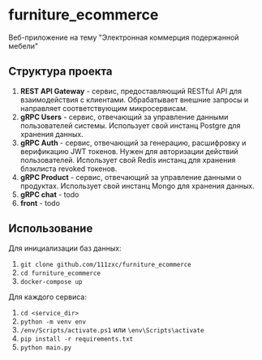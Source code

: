 # furniture_ecommerce
Веб-приложение на тему "Электронная коммерция подержанной мебели"

## Структура проекта
1. **REST API Gateway** - сервис, предоставляющий RESTful API для взаимодействия с клиентами. Обрабатывает внешние запросы и направляет соответствующим микросервисам.
2. **gRPC Users** - сервис, отвечающий за управление данными пользователей системы. Использует свой инстанц Postgre для хранения данных.
3. **gRPC Auth** - сервис, отвечающий за генерацию, расшифровку и верификацию JWT токенов. Нужен для авторизации действий пользователей. Использует свой Redis инстанц для хранения блэклиста revoked токенов.
4. **gRPC Product** - сервис, отвечающий за управление данными о продуктах. Использует свой инстанц Mongo для хранения данных.
5. **gRPC chat** - todo
6. **front** - todo

## Использование
Для инициализации баз данных:
1. `git clone github.com/111zxc/furniture_ecommerce`
2. `cd furniture_ecommerce`
3. `docker-compose up`

Для каждого сервиса:
1. `cd <service_dir>`
2. `python -m venv env`
3. `/env/Scripts/activate.ps1` или `\env\Scripts\activate`
4. `pip install -r requirements.txt`
5. `python main.py`
